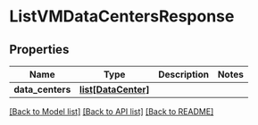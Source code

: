 # ListVMDataCentersResponse

## Properties
Name | Type | Description | Notes
------------ | ------------- | ------------- | -------------
**data_centers** | [**list[DataCenter]**](DataCenter.md) |  | 

[[Back to Model list]](../README.md#documentation-for-models) [[Back to API list]](../README.md#documentation-for-api-endpoints) [[Back to README]](../README.md)


